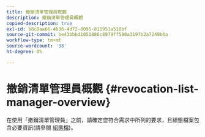 ```yaml
---
title: 撤銷清單管理員概觀
description: 撤銷清單管理員概觀
copied-description: true
exl-id: b8c8aa66-4b36-4d72-8095-811951a510bf
source-git-commit: be43bbbd1051886c8979ff590a3197b2a7249b6a
workflow-type: tm+mt
source-wordcount: '38'
ht-degree: 0%

---
```


# 撤銷清單管理員概觀 {#revocation-list-manager-overview}

在使用「撤銷清單管理員」之前，請確定您符合需求中所列的要求，且組態檔案包含必要資訊(請參閱 [組態檔](../policy-revocation-list-manager/revocation-config-file-props.md))。
